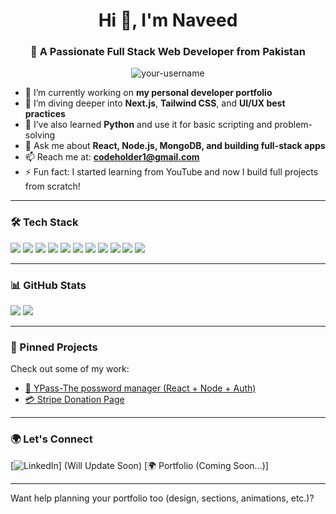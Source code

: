 <h1 align="center">Hi 👋, I'm Naveed</h1>
<h3 align="center">🚀 A Passionate Full Stack Web Developer from Pakistan</h3>

<p align="center">
  <img src="https://komarev.com/ghpvc/?username=your-username&label=Profile%20views&color=0e75b6&style=flat" alt="your-username" />
</p>

- 🔭 I’m currently working on **my personal developer portfolio**
- 🌱 I’m diving deeper into **Next.js**, **Tailwind CSS**, and **UI/UX best practices**
- 🐍 I’ve also learned **Python** and use it for basic scripting and problem-solving
- 💬 Ask me about **React, Node.js, MongoDB, and building full-stack apps**
- 📫 Reach me at: **codeholder1@gmail.com**
- ⚡ Fun fact: I started learning from YouTube and now I build full projects from scratch!

---

### 🛠️ Tech Stack
<p align="left">
  <img src="https://img.shields.io/badge/HTML5-E34F26?style=flat-square&logo=html5&logoColor=white"/>
  <img src="https://img.shields.io/badge/CSS3-1572B6?style=flat-square&logo=css3&logoColor=white"/>
  <img src="https://img.shields.io/badge/JavaScript-F7DF1E?style=flat-square&logo=javascript&logoColor=black"/>
  <img src="https://img.shields.io/badge/Bootstrap-563d7c?style=flat-square&logo=bootstrap&logoColor=white"/>
  <img src="https://img.shields.io/badge/TailwindCSS-38B2AC?style=flat-square&logo=tailwind-css&logoColor=white"/>
  <img src="https://img.shields.io/badge/React-20232A?style=flat-square&logo=react&logoColor=61DAFB"/>
  <img src="https://img.shields.io/badge/Next.js-000000?style=flat-square&logo=next.js&logoColor=white"/>
  <img src="https://img.shields.io/badge/Node.js-339933?style=flat-square&logo=nodedotjs&logoColor=white"/>
  <img src="https://img.shields.io/badge/Express.js-404D59?style=flat-square"/>
  <img src="https://img.shields.io/badge/MongoDB-4DB33D?style=flat-square&logo=mongodb&logoColor=white"/>
  <img src="https://img.shields.io/badge/Python-3776AB?style=flat-square&logo=python&logoColor=white"/>
</p>


---

### 📊 GitHub Stats
<p align="left">
  <img src="https://github-readme-stats.vercel.app/api?username=your-username&show_icons=true&theme=tokyonight" />
  <img src="https://github-readme-streak-stats.herokuapp.com/?user=your-username&theme=tokyonight" />
</p>

---

### 📌 Pinned Projects
Check out some of my work:
- [🔐 YPass-The possword manager (React + Node + Auth)](https://github.com/your-username/password-manager)
- [💳 Stripe Donation Page](https://github.com/your-username/donation-app)

---

### 🌍 Let's Connect
[![LinkedIn](https://img.shields.io/badge/LinkedIn-0077B5?style=flat-square&logo=linkedin&logoColor=white)] (Will Update Soon)
[🌍 Portfolio (Coming Soon...)]

---

Want help planning your portfolio too (design, sections, animations, etc.)?
